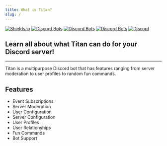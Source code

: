 ```yaml
---
title: What is Titan?
slug: /
---
```


[![Shields.io](https://img.shields.io/endpoint?url=https%3A%2F%2Fwhix100.github.io%2FAssets%2FJson%2FTotalLinesShield.json)](https://whix100.github.io/projects/titan)
[![Discord Bots](https://top.gg/api/widget/status/471489146238533633.svg?noavatar=true)](https://top.gg/bot/471489146238533633)
[![Discord Bots](https://top.gg/api/widget/owner/471489146238533633.svg?noavatar=true)](https://top.gg/bot/471489146238533633)
[![Discord Bots](https://top.gg/api/widget/upvotes/471489146238533633.svg?noavatar=true)](https://top.gg/bot/471489146238533633)
[![Discord](https://discordapp.com/api/guilds/697526380400869386/widget.png?style=shield)](https://whix100.github.io/r/ipcd)

## Learn all about what Titan can do for your Discord server!
---
Titan is a multipurpose Discord bot that has features ranging from server moderation to user profiles to random fun commands.

## Features
- Event Subscriptions
- Server Moderation
- User Configuration
- Server Configuration
- User Profiles
- User Relationships
- Fun Commands
- Bot Support